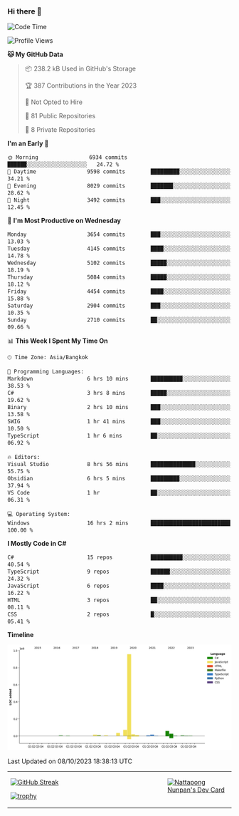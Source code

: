 ### Hi there 👋

<!--START_SECTION:waka-->
![Code Time](http://img.shields.io/badge/Code%20Time-761%20hrs%2030%20mins-blue)

![Profile Views](http://img.shields.io/badge/Profile%20Views-0-blue)

**🐱 My GitHub Data** 

> 📦 238.2 kB Used in GitHub's Storage 
 > 
> 🏆 387 Contributions in the Year 2023
 > 
> 🚫 Not Opted to Hire
 > 
> 📜 81 Public Repositories 
 > 
> 🔑 8 Private Repositories 
 > 
**I'm an Early 🐤** 

```text
🌞 Morning                6934 commits        ██████░░░░░░░░░░░░░░░░░░░   24.72 % 
🌆 Daytime                9598 commits        █████████░░░░░░░░░░░░░░░░   34.21 % 
🌃 Evening                8029 commits        ███████░░░░░░░░░░░░░░░░░░   28.62 % 
🌙 Night                  3492 commits        ███░░░░░░░░░░░░░░░░░░░░░░   12.45 % 
```
📅 **I'm Most Productive on Wednesday** 

```text
Monday                   3654 commits        ███░░░░░░░░░░░░░░░░░░░░░░   13.03 % 
Tuesday                  4145 commits        ████░░░░░░░░░░░░░░░░░░░░░   14.78 % 
Wednesday                5102 commits        █████░░░░░░░░░░░░░░░░░░░░   18.19 % 
Thursday                 5084 commits        █████░░░░░░░░░░░░░░░░░░░░   18.12 % 
Friday                   4454 commits        ████░░░░░░░░░░░░░░░░░░░░░   15.88 % 
Saturday                 2904 commits        ███░░░░░░░░░░░░░░░░░░░░░░   10.35 % 
Sunday                   2710 commits        ██░░░░░░░░░░░░░░░░░░░░░░░   09.66 % 
```


📊 **This Week I Spent My Time On** 

```text
🕑︎ Time Zone: Asia/Bangkok

💬 Programming Languages: 
Markdown                 6 hrs 10 mins       ██████████░░░░░░░░░░░░░░░   38.53 % 
C#                       3 hrs 8 mins        █████░░░░░░░░░░░░░░░░░░░░   19.62 % 
Binary                   2 hrs 10 mins       ███░░░░░░░░░░░░░░░░░░░░░░   13.58 % 
SWIG                     1 hr 41 mins        ███░░░░░░░░░░░░░░░░░░░░░░   10.50 % 
TypeScript               1 hr 6 mins         ██░░░░░░░░░░░░░░░░░░░░░░░   06.92 % 

🔥 Editors: 
Visual Studio            8 hrs 56 mins       ██████████████░░░░░░░░░░░   55.75 % 
Obsidian                 6 hrs 5 mins        █████████░░░░░░░░░░░░░░░░   37.94 % 
VS Code                  1 hr                ██░░░░░░░░░░░░░░░░░░░░░░░   06.31 % 

💻 Operating System: 
Windows                  16 hrs 2 mins       █████████████████████████   100.00 % 
```

**I Mostly Code in C#** 

```text
C#                       15 repos            ██████████░░░░░░░░░░░░░░░   40.54 % 
TypeScript               9 repos             ██████░░░░░░░░░░░░░░░░░░░   24.32 % 
JavaScript               6 repos             ████░░░░░░░░░░░░░░░░░░░░░   16.22 % 
HTML                     3 repos             ██░░░░░░░░░░░░░░░░░░░░░░░   08.11 % 
CSS                      2 repos             █░░░░░░░░░░░░░░░░░░░░░░░░   05.41 % 
```



**Timeline**

![Lines of Code chart](https://raw.githubusercontent.com/aixasz/aixasz/main/assets/bar_graph.png)


 Last Updated on 08/10/2023 18:38:13 UTC
<!--END_SECTION:waka-->

<table>
<tr>
<td width="70%" valign="top">
 
 [![GitHub Streak](http://github-readme-streak-stats.herokuapp.com?user=aixasz&theme=github-dark&hide_border=true&date_format=%5BY%20%5DM%20j)](https://git.io/streak-stats)

 [![trophy](https://github-profile-trophy.vercel.app/?username=aixasz&theme=onedark)](https://github.com/ryo-ma/github-profile-trophy)
 </td>
<td width="30%" valign="top">
 
<a href="https://app.daily.dev/aixasz"><img src="https://api.daily.dev/devcards/403207936e6547c9a85ea449e9f3abe8.png?r=re8" alt="Nattapong Nunpan's Dev Card"/></a>

 </td>
</tr>
</table>
 
